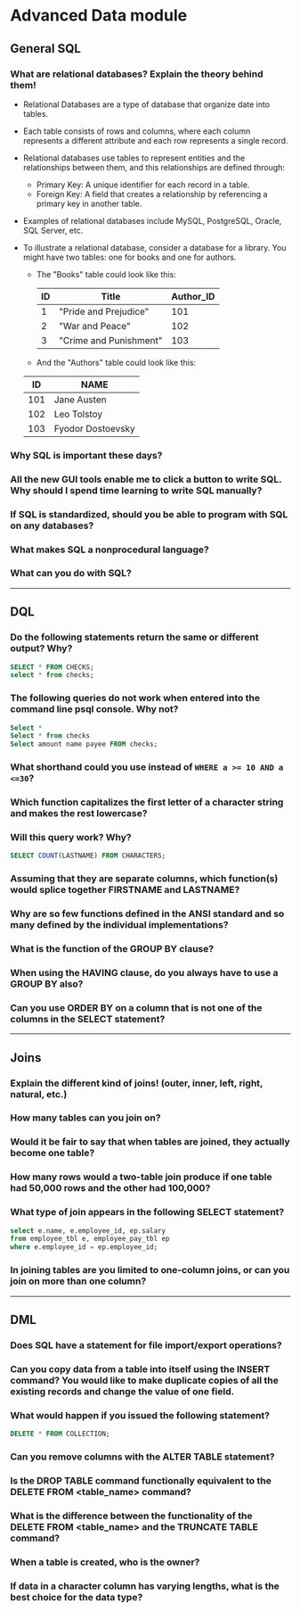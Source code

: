 # Advanced Data module

## General SQL

### What are relational databases? Explain the theory behind them!
* Relational Databases are a type of database that organize date into tables.
* Each table consists of rows and columns, where each column represents a different attribute and each row represents a single record.
* Relational databases use tables to represent entities and the relationships between them, and this relationships are defined through:
	* Primary Key: A unique identifier for each record in a table.
	* Foreign Key: A field that creates a relationship by referencing a primary key in another table.
* Examples of relational databases include MySQL, PostgreSQL, Oracle, SQL Server, etc.
* To illustrate a relational database, consider a database for a library. You might have two tables: one for books and one for authors.
  * The "Books" table could look like this:
  
	| ID | Title                  | Author_ID |
	|----|------------------------|-----------|
	| 1  | "Pride and Prejudice"  | 101       |
	| 2  | "War and Peace"        | 102       |
	| 3  | "Crime and Punishment" | 103       | 

   * And the "Authors" table could look like this:
	
	| ID  | NAME              |
	|-----|-------------------|
	| 101 | Jane Austen       |
	| 102 | Leo Tolstoy       |
	| 103 | Fyodor Dostoevsky |

### Why SQL is important these days?

### All the new GUI tools enable me to click a button to write SQL. Why should I spend time learning to write SQL manually?

### If SQL is standardized, should you be able to program with SQL on any databases?

### What makes SQL a nonprocedural language?

### What can you do with SQL?

---

## DQL

### Do the following statements return the same or different output? Why?

```sql
SELECT * FROM CHECKS;
select * from checks;
```

### The following queries do not work when entered into the command line psql console. Why not?

```sql
Select *
Select * from checks
Select amount name payee FROM checks;
```

### What shorthand could you use instead of `WHERE a >= 10 AND a <=30`?

### Which function capitalizes the first letter of a character string and makes the rest lowercase?

### Will this query work? Why?

```sql
SELECT COUNT(LASTNAME) FROM CHARACTERS;
```

### Assuming that they are separate columns, which function(s) would splice together FIRSTNAME and LASTNAME?

### Why are so few functions defined in the ANSI standard and so many defined by the individual implementations?

### What is the function of the GROUP BY clause?

### When using the HAVING clause, do you always have to use a GROUP BY also?

### Can you use ORDER BY on a column that is not one of the columns in the SELECT statement?

---

## Joins

### Explain the different kind of joins! (outer, inner, left, right, natural, etc.)

### How many tables can you join on?

### Would it be fair to say that when tables are joined, they actually become one table?

### How many rows would a two-table join produce if one table had 50,000 rows and the other had 100,000?

### What type of join appears in the following SELECT statement?

```sql
select e.name, e.employee_id, ep.salary  
from employee_tbl e, employee_pay_tbl ep  
where e.employee_id = ep.employee_id;
```

### In joining tables are you limited to one-column joins, or can you join on more than one column?

---

## DML

### Does SQL have a statement for file import/export operations?

### Can you copy data from a table into itself using the INSERT command? You would like to make duplicate copies of all the existing records and change the value of one field.

### What would happen if you issued the following statement?

```sql
DELETE * FROM COLLECTION;
```

### Can you remove columns with the ALTER TABLE statement?

### Is the DROP TABLE command functionally equivalent to the DELETE FROM <table_name> command?

### What is the difference between the functionality of the DELETE FROM <table_name> and the TRUNCATE TABLE command?

### When a table is created, who is the owner?

### If data in a character column has varying lengths, what is the best choice for the data type?
